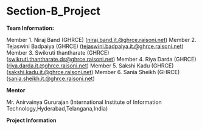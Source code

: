 # Section-B_Project

**Team Information:**

Member 1. Niraj Band (GHRCE) (niraj.band.it.@ghrce.raisoni.net) 
Member 2. Tejaswini Badpaiya (GHRCE) (tejaswini.badpaiya.it.@ghrce.raisoni.net) 
Member 3. Swikruti thantharate (GHRCE) (swikruti.thantharate.ds@ghrce.raisoni.net) 
Member 4. Riya Darda (GHRCE) (riya.darda.it.@ghrce.raisoni.net) 
Member 5. Sakshi Kadu (GHRCE) (sakshi.kadu.it.@ghrce.raisoni.net) 
Member 6. Sania Sheikh (GHRCE) (sania.sheikh.it.@ghrce.raisoni.net) 

**Mentor**

Mr. Anirvainya Gururajan (International Institute of Information Technology,Hyderabad,Telangana,India)

**Project Information**
